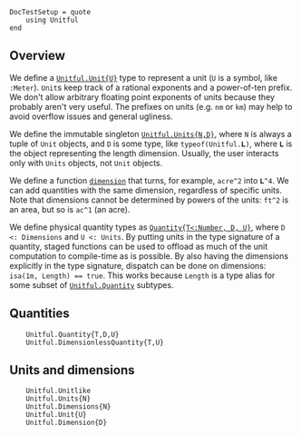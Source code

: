 ```@meta
DocTestSetup = quote
    using Unitful
end
```
## Overview
We define a [`Unitful.Unit{U}`](@ref) type to represent a unit (`U` is a symbol,
like `:Meter`). `Unit`s keep track of a rational exponents and a power-of-ten
prefix. We don't allow arbitrary floating point exponents of units because they
probably aren't very useful. The prefixes on units (e.g. `nm` or `km`) may help
to avoid overflow issues and general ugliness.

We define the immutable singleton [`Unitful.Units{N,D}`](@ref), where `N` is
always a tuple of `Unit` objects, and `D` is some type, like `typeof(Unitful.𝐋)`,
where `𝐋` is the object representing the length dimension. Usually, the user
interacts only with `Units` objects, not `Unit` objects.

We define a function [`dimension`](@ref) that turns, for example, `acre^2` into
`𝐋^4`. We can add quantities with the same dimension, regardless of specific units.
Note that dimensions cannot be determined by powers of the units:
`ft^2` is an area, but so is `ac^1` (an acre).

We define physical quantity types as [`Quantity{T<:Number, D, U}`](@ref), where
`D <: Dimensions` and `U <: Units`. By putting units in the type signature of a
quantity, staged functions can be used to offload as much of the unit
computation to compile-time as is possible. By also having the dimensions
explicitly in the type signature, dispatch can be done on dimensions:
`isa(1m, Length) == true`. This works because `Length` is a type alias for
some subset of [`Unitful.Quantity`](@ref) subtypes.

## Quantities
```@docs
    Unitful.Quantity{T,D,U}
    Unitful.DimensionlessQuantity{T,U}
```

## Units and dimensions
```@docs
    Unitful.Unitlike
    Unitful.Units{N}
    Unitful.Dimensions{N}
    Unitful.Unit{U}
    Unitful.Dimension{D}
```
